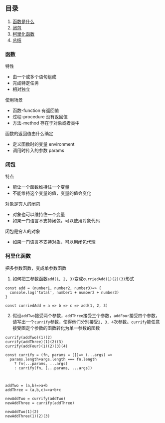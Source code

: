 ## 目录
1. [函数是什么](#函数是什么)
2. [闭包](#闭包)
3. [柯里化函数](#柯里化函数)
4. [总结](#总结)


### 函数
特性
* 由一个或多个语句组成
* 完成特定任务
* 相对独立


使用场景
* 函数-function 有返回值
* 过程-procedure 没有返回值
* 方法-method 存在于对象或者类中

函数的返回值由什么确定
* 定义函数时的变量 environment
* 调用时传入的参数 params

### 闭包
特点
* 能让一个函数维持住一个变量
* 不能维持这个变量的值，变量的值会变化

对象是穷人的闭包
* 对象也可以维持住一个变量
* 如果一门语言不支持闭包，可以使用对象代码

闭包是穷人的对象
* 如果一门语言不支持对象，可以用闭包代理


### 柯里化函数
把多参数函数，变成单参数函数


1. 如何把三参数函数`add(1, 2, 3)`变成`curriedAdd(1)(2)(3)`形式
```
const add = (number1, number2, number3)=> {
  console.log('total', number1 + number2 + number3)
}

const curriedAdd = a => b => c => add(1, 2, 3)
```

2. 假设`addTwo`接受两个参数，`addThree`接受三个参数，`addFour`接受四个参数，请写出一个`currify`参数，使得他们分别接受`2, 3, 4`次参数。`currify`能任意接受固定个参数的函数转化为单一参数的函数
```
currify(addTwo)(1)(2)
currify(addThree)(1)(2)(3)
currify(addFour)(1)(2)(3)(4)
```
```
const currify = (fn, params = [])=> (...args) => 
  params.length+args.length === fn.length
    ? fn(...params, ...args)
    : currify(fn, [...params, ...args])

  

addTwo = (a,b)=>a+b
addThree = (a,b,c)=>a+b+c

newAddTwo = currify(addTwo)
newAddThree = currify(addThree)

newAddTwo(1)(2)
newAddThree(1)(2)(3)
```